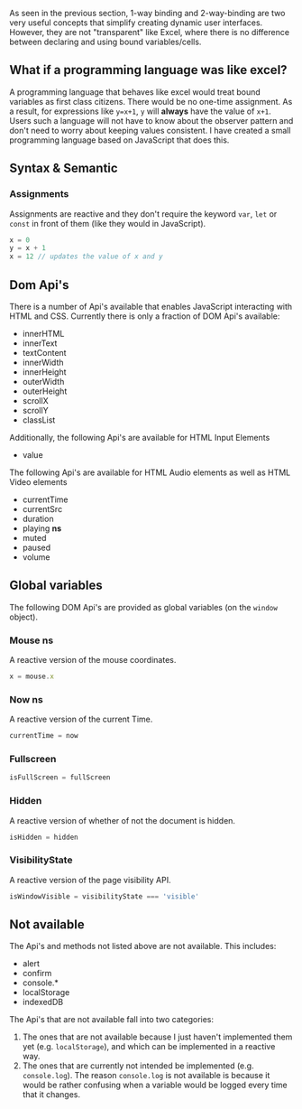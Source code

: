 As seen in the previous section, 1-way binding and 2-way-binding are two very useful concepts that simplify creating dynamic user interfaces. However, they are not "transparent" like Excel, where there is no difference between declaring and using bound variables/cells.

## What if a programming language was like excel?

A programming language that behaves like excel would treat bound variables as first class citizens. There would be no one-time assignment. As a result, for expressions like `y=x+1`, `y` will **always** have the value of `x+1`. Users such a language will not have to know about the observer pattern and don't need to worry about keeping values consistent. I have created a small programming language based on JavaScript that does this.

## Syntax & Semantic

### Assignments

Assignments are reactive and they don't require the keyword `var`, `let` or `const` in front of them (like they would in JavaScript).

```js
x = 0
y = x + 1
x = 12 // updates the value of x and y
```

## Dom Api's

There is a number of Api's available that enables JavaScript interacting with HTML and CSS. Currently there is only a fraction of DOM Api's available:

- innerHTML
- innerText
- textContent
- innerWidth
- innerHeight
- outerWidth
- outerHeight
- scrollX
- scrollY
- classList

Additionally, the following Api's are available for HTML Input Elements

- value

The following Api's are available for HTML Audio elements as well as HTML Video elements

- currentTime
- currentSrc
- duration
- playing **ns**
- muted
- paused
- volume

## Global variables

The following DOM Api's are provided as global variables (on the `window` object).

### Mouse **ns**

A reactive version of the mouse coordinates.

```js
x = mouse.x
```

### Now **ns**

A reactive version of the current Time.

```js
currentTime = now
```

### Fullscreen

```js
isFullScreen = fullScreen
```

### Hidden

A reactive version of whether of not the document is hidden.

```js
isHidden = hidden
```

### VisibilityState

A reactive version of the page visibility API.

```js
isWindowVisible = visibilityState === 'visible'
```

## Not available

The Api's and methods not listed above are not available. This includes:

- alert
- confirm
- console.*
- localStorage
- indexedDB

The Api's that are not available fall into two categories:

1. The ones that are not available because I just haven't implemented them yet (e.g. `localStorage`), and which can be implemented in a reactive way.
1. The ones that are currently not intended be implemented (e.g. `console.log`). The reason `console.log` is not available is because it would be rather confusing when a variable would be logged every time that it changes.